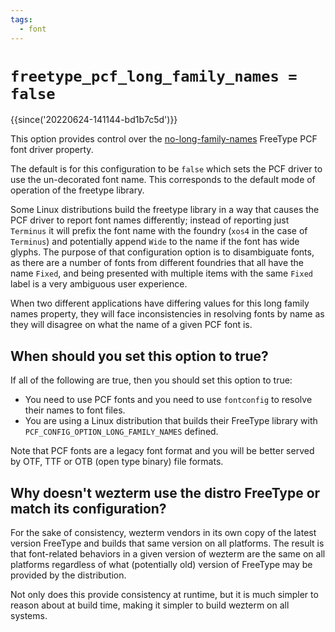```yaml
---
tags:
  - font
---
```

# `freetype_pcf_long_family_names = false`

{{since('20220624-141144-bd1b7c5d')}}

This option provides control over the
[no-long-family-names](https://freetype.org/freetype2/docs/reference/ft2-properties.html#no-long-family-names)
FreeType PCF font driver property.

The default is for this configuration to be `false` which sets the PCF
driver to use the un-decorated font name. This corresponds to the
default mode of operation of the freetype library.

Some Linux distributions build the freetype library in a way that
causes the PCF driver to report font names differently; instead of
reporting just `Terminus` it will prefix the font name with the
foundry (`xos4` in the case of `Terminus`) and potentially append
`Wide` to the name if the font has wide glyphs.  The purpose of that
configuration option is to disambiguate fonts, as there are a number
of fonts from different foundries that all have the name `Fixed`, and
being presented with multiple items with the same `Fixed` label is a
very ambiguous user experience.

When two different applications have differing values for this long
family names property, they will face inconsistencies in resolving
fonts by name as they will disagree on what the name of a given PCF
font is.

## When should you set this option to true?

If all of the following are true, then you should set this option to
true:

* You need to use PCF fonts and you need to use `fontconfig` to resolve their names to font files.
* You are using a Linux distribution that builds their FreeType library with `PCF_CONFIG_OPTION_LONG_FAMILY_NAMES` defined.

Note that PCF fonts are a legacy font format and you will be better
served by OTF, TTF or OTB (open type binary) file formats.

## Why doesn't wezterm use the distro FreeType or match its configuration?

For the sake of consistency, wezterm vendors in its own copy of
the latest version FreeType and builds that same version on all
platforms.  The result is that font-related behaviors in a given
version of wezterm are the same on all platforms regardless of
what (potentially old) version of FreeType may be provided by
the distribution.

Not only does this provide consistency at runtime, but it is much
simpler to reason about at build time, making it simpler to build
wezterm on all systems.
